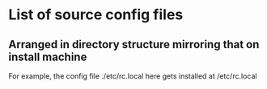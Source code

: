 # List of source config files
## Arranged in directory structure mirroring that on install machine

For example, the config file ./etc/rc.local here gets installed at /etc/rc.local 

